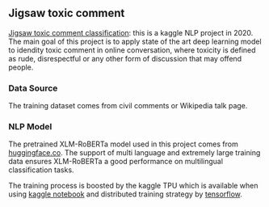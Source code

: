 ## Jigsaw toxic comment
[Jigsaw toxic comment classification](https://www.kaggle.com/c/jigsaw-multilingual-toxic-comment-classification): this is a kaggle NLP project in 2020. The main goal of this project is to apply state of
the art deep learning model to idendity toxic comment in online conversation, where toxicity is defined as rude, disrespectful
or any other form of discussion that may offend people. 

### Data Source
The training dataset comes from civil comments or Wikipedia talk page.

### NLP Model
The pretrained XLM-RoBERTa model used in this project comes from [huggingface.co](https://huggingface.co/). The support of multi language and extremely large training data ensures XLM-RoBERTa a good performance on multilingual classification tasks. 

The training process is boosted by the kaggle TPU which is available when using [kaggle notebook](https://www.kaggle.com/kernels) and distributed training strategy by [tensorflow](https://www.tensorflow.org/guide/tpu).
